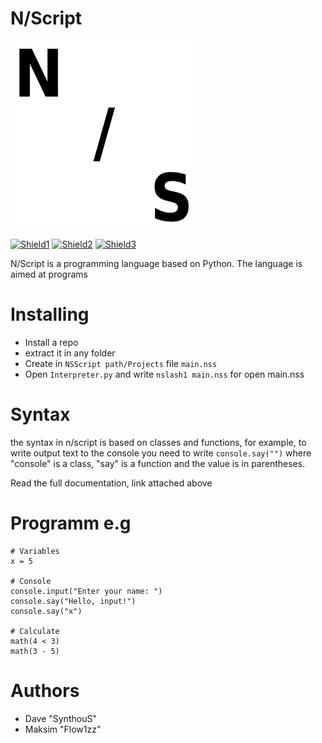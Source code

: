 # N/Script

<img src="img/nslash.png" width="300" alt="Icon">

[![Shield1](https://img.shields.io/badge/Releases-0.2-white)](https://github.com/nslashtech/NSlashScript/releases)
[![Shield2](https://img.shields.io/badge/Issues-white)](https://github.com/nslashtech/NSlashScript/issues)
[![Shield3](https://img.shields.io/badge/Documentation-white)](https://n-tech.gitbook.io/n-script-docs)

N/Script is a programming language based on Python. The language is aimed at programs

# Installing
- Install a repo
- extract it in any folder
- Create in ```NSScript path/Projects``` file ```main.nss```
- Open ```Interpreter.py``` and write ```nslash1 main.nss``` for open main.nss

# Syntax
the syntax in n/script is based on classes and functions, for example, to write output text to the console you need to write ```console.say("")```
where "console" is a class, "say" is a function and the value is in parentheses.

Read the full documentation, link attached above

# Programm e.g
```
# Variables
x = 5

# Console
console.input("Enter your name: ")
console.say("Hello, input!")
console.say("x")

# Calculate
math(4 < 3)
math(3 - 5)
```

# Authors
- Dave "SynthouS"
- Maksim "Flow1zz"
